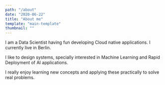 ```yaml
---
path: "/about"
date: "2020-06-22"
title: "About me"
template: "main-template"
thumbnail: ""
---
```


I am a Data Scientist having fun developing Cloud native applications. I currently live in <span class="colored-text_1">Berlin</span>.

I like to design systems, specially interested in <span class="colored-text_3">Machine Learning</span> and <span class="colored-text_3">Rapid Deployment of AI applications</span>.

I really enjoy learning new concepts and applying these practically to solve real problems.
